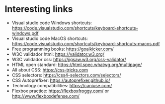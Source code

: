 # Interesting links
* Visual studio code Windows shortcuts: https://code.visualstudio.com/shortcuts/keyboard-shortcuts-windows.pdf
* Visual studio code MacOS shortcuts: https://code.visualstudio.com/shortcuts/keyboard-shortcuts-macos.pdf
* Free programming books: https://goalkicker.com/
* W3C validador html: https://validator.w3.org/
* W3C validador css: https://jigsaw.w3.org/css-validator/
* HTML open standard: https://html.spec.whatwg.org/multipage/
* All about CSS: https://css-tricks.com
* CSS selectors: https://css4-selectors.com/selectors/
* CSS Autoprefixer: https://autoprefixer.github.io/
* Technology compatibilities: https://caniuse.com/
* Flexbox practice: https://flexboxfroggy.com/ or http://www.flexboxdefense.com/
